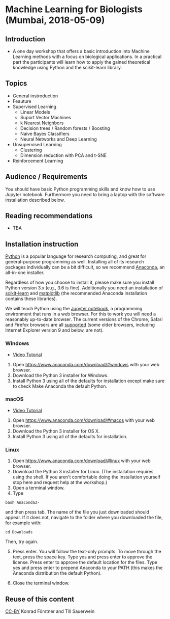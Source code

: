 # Machine Learning for Biologists (Mumbai, 2018-05-09)

## Introduction

- A one day workshop that offers a basic introduction into Machine
  Learning methods with a focus on biological applications. In a
  practical part the participants will learn how to apply the gained
  theoretical knowledge using Python and the scikit-learn library.

## Topics

- General instroduction
- Feauture
- Supervised Learning
  - Linear Models 
  - Suport Vector Machines
  - k Nearest Neighbors
  - Decision trees / Random forests / Boosting
  - Naive Bayes Classifiers
  - Neural Networks and Deep Learning
- Unsupervised Learning
  - Clustering
  - Dimension reduction with PCA and t-SNE
- Reinforcement Learning

## Audience / Requirements

You should have basic Python programming skills and know how to use
Jupyter notebook. Furthermore you need to bring a laptop with the
software installation described below.

## Reading recommendations

- TBA

## Installation instruction

[Python](http://python.org/) is a popular language for research computing, and great for
general-purpose programming as well. Installing all of its research
packages individually can be a bit difficult, so we recommend
[Anaconda](https://www.anaconda.com/distribution/), an all-in-one installer.

Regardless of how you choose to install it, please make sure you
install Python version 3.x (e.g., 3.6 is fine). Additionally you need
an installation of [scikit-learn](http://scikit-learn.org/) and
[matplotlib](https://matplotlib.org/) (the recommended Anaconda
installation contains these libraries).

We will teach Python using the [Jupyter
notebook](https://jupyter.org/), a programming environment that runs
in a web browser. For this to work you will need a reasonably
up-to-date browser. The current versions of the Chrome, Safari and
Firefox browsers are all
[supported](https://jupyter-notebook.readthedocs.io/en/stable/notebook.html#browser-compatibility)
(some older browsers, including Internet Explorer version 9 and below,
are not).

### Windows

- [Video Tutorial](https://www.youtube.com/watch?v=xxQ0mzZ8UvA)

1. Open https://www.anaconda.com/download/#windows with your web browser.
2. Download the Python 3 installer for Windows.
3. Install Python 3 using all of the defaults for installation except make sure to check Make Anaconda the default Python.


### macOS

- [Video Tutorial](https://www.youtube.com/watch?v=TcSAln46u9U)

1. Open https://www.anaconda.com/download/#macos with your web browser.
2. Download the Python 3 installer for OS X.
3. Install Python 3 using all of the defaults for installation.

### Linux

1. Open https://www.anaconda.com/download/#linux with your web browser.
2. Download the Python 3 installer for Linux. (The installation requires using the shell. If you aren't comfortable doing the installation yourself stop here and request help at the workshop.)
3. Open a terminal window.
4. Type

```
bash Anaconda3-
```

and then press tab. The name of the file you just downloaded should
appear. If it does not, navigate to the folder where you downloaded
the file, for example with:

```
cd Downloads
```	

Then, try again.

5. Press enter. You will follow the text-only prompts. To move through
   the text, press the space key. Type yes and press enter to approve
   the license. Press enter to approve the default location for the
   files. Type yes and press enter to prepend Anaconda to your PATH
   (this makes the Anaconda distribution the default Python).

6. Close the terminal window.

## Reuse of this content

[CC-BY](https://creativecommons.org/licenses/by/4.0/) Konrad Förstner and Till Sauerwein
